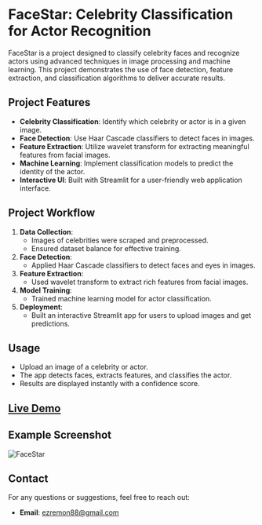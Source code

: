 # FaceStar: Celebrity Classification for Actor Recognition

FaceStar is a project designed to classify celebrity faces and recognize actors using advanced techniques in image processing and machine learning. This project demonstrates the use of face detection, feature extraction, and classification algorithms to deliver accurate results.

## Project Features
- **Celebrity Classification**: Identify which celebrity or actor is in a given image.
- **Face Detection**: Use Haar Cascade classifiers to detect faces in images.
- **Feature Extraction**: Utilize wavelet transform for extracting meaningful features from facial images.
- **Machine Learning**: Implement classification models to predict the identity of the actor.
- **Interactive UI**: Built with Streamlit for a user-friendly web application interface.

## Project Workflow
1. **Data Collection**:
   - Images of celebrities were scraped and preprocessed.
   - Ensured dataset balance for effective training.
2. **Face Detection**:
   - Applied Haar Cascade classifiers to detect faces and eyes in images.
3. **Feature Extraction**:
   - Used wavelet transform to extract rich features from facial images.
4. **Model Training**:
   - Trained machine learning model for actor classification.
5. **Deployment**:
   - Built an interactive Streamlit app for users to upload images and get predictions.


## Usage
- Upload an image of a celebrity or actor.
- The app detects faces, extracts features, and classifies the actor.
- Results are displayed instantly with a confidence score.

## [**Live Demo**](https://facestar.streamlit.app/)


## Example Screenshot

![FaceStar](https://github.com/user-attachments/assets/2f1e822f-0175-41c9-ab30-8e3eb9946718)

## Contact
For any questions or suggestions, feel free to reach out:
- **Email**: ezremon88@gmail.com
